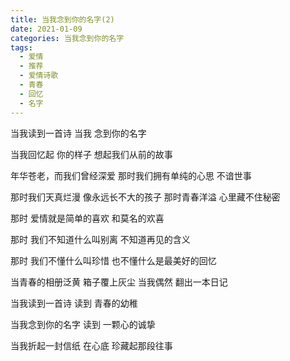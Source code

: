 ```yaml
---
title: 当我念到你的名字(2)
date: 2021-01-09
categories: 当我念到你的名字
tags:
  - 爱情
  - 推荐
  - 爱情诗歌
  - 青春
  - 回忆
  - 名字
---
```


当我读到一首诗
当我
念到你的名字
<!--more-->
当我回忆起
你的样子
想起我们从前的故事

年华苍老，而我们曾经深爱
那时我们拥有单纯的心思
不谙世事

那时我们天真烂漫
像永远长不大的孩子
那时青春洋溢
心里藏不住秘密

那时
爱情就是简单的喜欢
和莫名的欢喜

那时
我们不知道什么叫别离
不知道再见的含义

那时
我们不懂什么叫珍惜
也不懂什么是最美好的回忆

当青春的相册泛黄
箱子覆上灰尘
当我偶然
翻出一本日记

当我读到一首诗
读到
青春的幼稚

当我念到你的名字
读到
一颗心的诚挚

当我折起一封信纸
在心底
珍藏起那段往事

